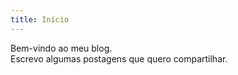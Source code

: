 ```yaml
---
title: Início
---
```

Bem-vindo ao meu blog.  
Escrevo algumas postagens que quero compartilhar.  

